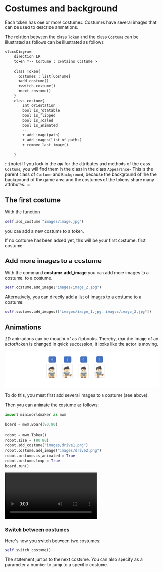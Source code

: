 # Costumes and background

Each token has one or more costumes. Costumes have
several images that can be used to describe animations.

The relation between the class `Token` and the class `Costume` can be illustrated as follows
can be illustrated as follows:

``` {mermaid}
classDiagram
    direction LR
    token *-- Costume : contains Costume >

    class Token{
      costumes : list[Costume]
      +add_costume()
      +switch_costume()
      +next_costume()
    }
    class costume{
        int orientation
        bool is_rotatable
        bool is_flipped
        bool is_scaled
        bool is_animated
        ...
        + add_image(path)
        + add_images(list_of_paths)
        + remove_last_image()

    }
```

:::{note}
If you look in the *api* for the attributes and methods of the class `Costume`, you will find them in the class
in the class `Appearance`- This is the parent class of `Costume` and `Background`, because the background of the
the background of the game area and the costumes of the tokens share many attributes.
:::
## The first costume

With the function

``` python
self.add_costume("images/image.jpg")
```

you can add a new costume to a token.

If no costume has been added yet, this will be your first costume.
first costume.

## Add more images to a costume

With the command **costume.add_image** you can add more images to a costume.
to a costume.

``` python
self.costume.add_image("images/image_2.jpg")
```

Alternatively, you can directly add a list of images to a costume
to a costume:

``` python
self.costume.add_images(["images/image_1.jpg, images/image_2.jpg"])
```

## Animations

2D animations can be thought of as flipbooks. Thereby,
that the image of an actor/token is changed in quick succession,
it looks like the actor is moving.

![First Token](../_images/costumes.png)

To do this, you must first add several images to a costume (see
above).

Then you can animate the costume as follows:

``` python
import miniworldmaker as mwm

board = mwm.Board(80,80)

robot = mwm.Token()
robot.size = (80,80)
robot.add_costume("images/drive1.png")
robot.costume.add_image("images/drive2.png")
robot.costume.is_animated = True
robot.costume.loop = True
board.run()
```

 <video controls loop width=300px>
  <source src="../_static/animation1.webm" type="video/webm">
  Your browser does not support the video tag.
</video>

### Switch between costumes

Here's how you switch between two costumes:

``` python
self.switch_costume()
```

The statement jumps to the next costume. You can also specify as a parameter
a number to jump to a specific costume.